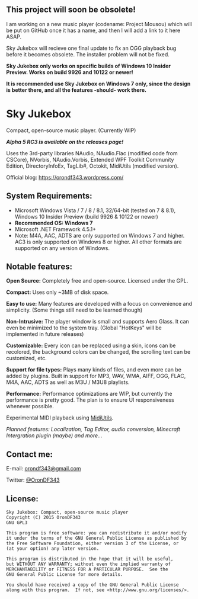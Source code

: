 This project will soon be obsolete!
-----------------------------------
I am working on a new music player (codename: Project Mousou) which will be put on GitHub once it has a name, and then I will add a link to it here ASAP.

Sky Jukebox will recieve one final update to fix an OGG playback bug before it becomes obsolete. The installer problem will not be fixed.

**Sky Jukebox only works on specific builds of Windows 10 Insider Preview. Works on build 9926 and 10122 or newer!**

**It is recommended use Sky Jukebox on Windows 7 only, since the design is better there, and all the features -should- work there.**

Sky Jukebox
===========

Compact, open-source music player. (Currently WIP)

***Alpha 5 RC3 is available on the releases page!***

Uses the 3rd-party libraries NAudio, NAudio.Flac (modified code from CSCore), NVorbis, NAudio.Vorbis, Extended WPF Toolkit Community Edition, DirectoryInfoEx, TagLib#, Octokit, MidiUtils (modified version).

Official blog: https://orondf343.wordpress.com/

System Requirements:
--------------------
  * Microsoft Windows Vista / 7 / 8 / 8.1, 32/64-bit (tested on 7 & 8.1), Windows 10 Insider Preview (build 9926 & 10122 or newer)
  * **Recommended OS: Windows 7**
  * Microsoft .NET Framework 4.5.1+
  * Note: M4A, AAC, ADTS are only supported on Windows 7 and higher. AC3 is only supported on Windows 8 or higher. All other formats are supported on any version of Windows.

Notable features:
-----------------
**Open Source:** Completely free and open-source. Licensed under the GPL.

**Compact:** Uses only ~3MB of disk space.

**Easy to use:** Many features are developed with a focus on convenience and simplicity. (Some things still need to be learned though)

**Non-Intrusive:** The player window is small and supports Aero Glass. It can even be minimized to the system tray. (Global "HotKeys" will be implemented in future releases)

**Customizable:** Every icon can be replaced using a skin, icons can be recolored, the background colors can be changed, the scrolling text can be customized, etc.

**Support for file types:** Plays many kinds of files, and even more can be added by plugins. Built in support for MP3, WAV, WMA, AIFF, OGG, FLAC, M4A, AAC, ADTS as well as M3U / M3U8 playlists.

**Performance:** Performance optimizations are WIP, but currently the performance is pretty good. The plan is to ensure UI responsiveness whenever possible.

Experimental MIDI playback using [MidiUtils](https://github.com/nanase/MidiUtils).

*Planned features: Localization, Tag Editor, audio conversion, Minecraft Intergration plugin (maybe) and more...*

Contact me:
-----------

E-mail: orondf343@gmail.com

Twitter: [@OronDF343](https://twitter.com/OronDF343)

License:
--------

	Sky Jukebox: Compact, open-source music player
	Copyright (C) 2015 OronDF343
	GNU GPL3
	
	This program is free software: you can redistribute it and/or modify
	it under the terms of the GNU General Public License as published by
	the Free Software Foundation, either version 3 of the License, or
	(at your option) any later version.
	
	This program is distributed in the hope that it will be useful,
	but WITHOUT ANY WARRANTY; without even the implied warranty of
	MERCHANTABILITY or FITNESS FOR A PARTICULAR PURPOSE.  See the
	GNU General Public License for more details.
	
	You should have received a copy of the GNU General Public License
	along with this program.  If not, see <http://www.gnu.org/licenses/>.
